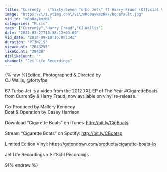 ```yaml
---
title: "Curren$y - \"Sixty-Seven Turbo Jet\" ft Harry Fraud (Official Video)"
image: "https:\/\/i.ytimg.com\/vi\/mRo0aykmzHk\/hqdefault.jpg"
vid_id: "mRo0aykmzHk"
categories: "Music"
tags: ["Curren$y","Harry Fraud","CJ Wallis"]
date: "2022-03-27T18:38:12+03:00"
vid_date: "2018-09-10T16:08:34Z"
duration: "PT3M21S"
viewcount: "2643255"
likeCount: "29438"
dislikeCount: ""
channel: "Jet Life Recordings"
---
```

{% raw %}Edited, Photographed &amp; Directed by <br />CJ Wallis, @fortyfps<br /><br />67 Turbo Jet is a video from the 2012 XXL EP of The Year #CigaretteBoats from Curren$y &amp; Harry Fraud, now available on vinyl re-release.<br /><br />Co-Produced by Mallory Kennedy<br />Boat &amp; Operation by Casey Harrison  <br /><br />Download “Cigarette Boats” on iTunes: <a rel="nofollow" target="blank" href="http://bit.ly/CigBoats">http://bit.ly/CigBoats</a><br /><br />Stream “Cigarette Boats” on Spotify: <a rel="nofollow" target="blank" href="http://bit.ly/CBoatsp">http://bit.ly/CBoatsp</a><br /><br />Limited Edition Vinyl: <a rel="nofollow" target="blank" href="https://getondown.com/products/cigarette-boats-lp">https://getondown.com/products/cigarette-boats-lp</a><br /><br />Jet Life Recordings x SrfSchl Recordings<br /><br />9{% endraw %}
